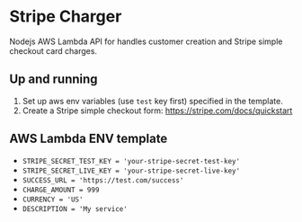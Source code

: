 # Stripe Charger
 Nodejs AWS Lambda API for handles customer creation and Stripe simple checkout card charges.
 
## Up and running
1. Set up aws env variables (use `test` key first) specified in the template.
2. Create a Stripe simple checkout form: https://stripe.com/docs/quickstart

## AWS Lambda ENV template
- `STRIPE_SECRET_TEST_KEY = 'your-stripe-secret-test-key'`
- `STRIPE_SECRET_LIVE_KEY = 'your-stripe-secret-live-key'`
- `SUCCESS_URL = 'https://test.com/success'`
- `CHARGE_AMOUNT = 999`
- `CURRENCY = 'US'`
- `DESCRIPTION = 'My service'`
 

 
